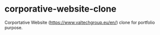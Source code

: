 # corporative-website-clone
Corportative Website (https://www.valtechgroup.eu/en/)  clone for portfolio purpose.

